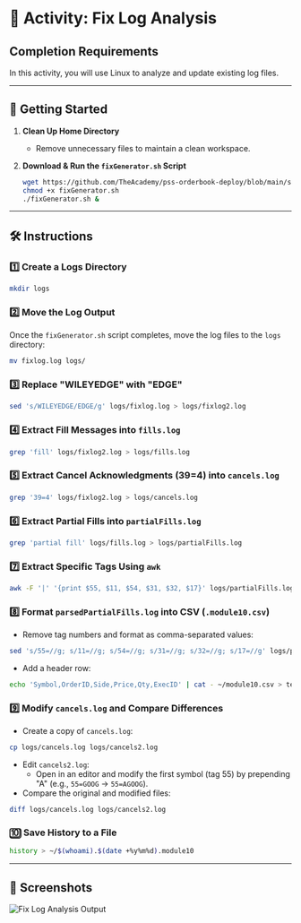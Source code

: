 # 🧪 Activity: Fix Log Analysis

## Completion Requirements
In this activity, you will use Linux to analyze and update existing log files.

---

## 📌 Getting Started
1. **Clean Up Home Directory**
   - Remove unnecessary files to maintain a clean workspace.

2. **Download & Run the `fixGenerator.sh` Script**
   ```bash
   wget https://github.com/TheAcademy/pss-orderbook-deploy/blob/main/src/linux_activities/fixGenerator.sh
   chmod +x fixGenerator.sh
   ./fixGenerator.sh &
   ```

---

## 🛠️ Instructions

### 1️⃣ Create a Logs Directory
```bash
mkdir logs
```

### 2️⃣ Move the Log Output
Once the `fixGenerator.sh` script completes, move the log files to the `logs` directory:
```bash
mv fixlog.log logs/
```

### 3️⃣ Replace "WILEYEDGE" with "EDGE"
```bash
sed 's/WILEYEDGE/EDGE/g' logs/fixlog.log > logs/fixlog2.log
```

### 4️⃣ Extract Fill Messages into `fills.log`
```bash
grep 'fill' logs/fixlog2.log > logs/fills.log
```

### 5️⃣ Extract Cancel Acknowledgments (39=4) into `cancels.log`
```bash
grep '39=4' logs/fixlog2.log > logs/cancels.log
```

### 6️⃣ Extract Partial Fills into `partialFills.log`
```bash
grep 'partial fill' logs/fills.log > logs/partialFills.log
```

### 7️⃣ Extract Specific Tags Using `awk`
```bash
awk -F '|' '{print $55, $11, $54, $31, $32, $17}' logs/partialFills.log > logs/parsedPartialFills.log
```

### 8️⃣ Format `parsedPartialFills.log` into CSV (`.module10.csv`)
- Remove tag numbers and format as comma-separated values:
```bash
sed 's/55=//g; s/11=//g; s/54=//g; s/31=//g; s/32=//g; s/17=//g' logs/parsedPartialFills.log | tr ' ' ',' > ~/module10.csv
```
- Add a header row:
```bash
echo 'Symbol,OrderID,Side,Price,Qty,ExecID' | cat - ~/module10.csv > temp && mv temp ~/module10.csv
```

### 9️⃣ Modify `cancels.log` and Compare Differences
- Create a copy of `cancels.log`:
```bash
cp logs/cancels.log logs/cancels2.log
```
- Edit `cancels2.log`:
  - Open in an editor and modify the first symbol (tag 55) by prepending "A" (e.g., `55=GOOG` → `55=AGOOG`).
- Compare the original and modified files:
```bash
diff logs/cancels.log logs/cancels2.log
```

### 🔟 Save History to a File
```bash
history > ~/$(whoami).$(date +%y%m%d).module10
```

---

## 📸 Screenshots

![Fix Log Analysis Output](https://drive.google.com/uc?export=view&id=YOUR_FILE_ID)

